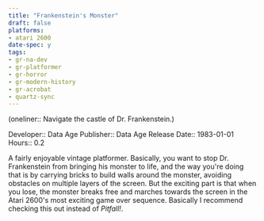 ```yaml
---
title: "Frankenstein's Monster"
draft: false
platforms:
- atari 2600
date-spec: y
tags:
- gr-na-dev
- gr-platformer
- gr-horror
- gr-modern-history
- gr-acrobat
- quartz-sync
---
```


(oneliner:: Navigate the castle of Dr. Frankenstein.)

Developer:: Data Age
Publisher:: Data Age
Release Date:: 1983-01-01
Hours:: 0.2

A fairly enjoyable vintage platformer. Basically, you want to stop Dr. Frankenstein from bringing his monster to life, and the way you're doing that is by carrying bricks to build walls around the monster, avoiding obstacles on multiple layers of the screen. But the exciting part is that when you lose, the monster breaks free and marches towards the screen in the Atari 2600's most exciting game over sequence. Basically I recommend checking this out instead of *Pitfall!*.